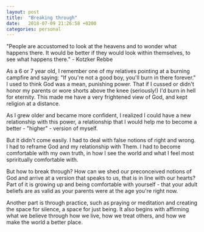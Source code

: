 ```yaml
---
layout: post
title:  "Breaking through"
date:   2018-07-09 21:26:58 +0200
categories: personal
---
```


<!-- ![Building a fence](/assets/images/fenceBlogPost.jpg){: .after-title }
<br/><br/> -->

<div class="quote">"People are accustomed to look at the heavens and to wonder what happens there. It would be better if they would look within themselves, to see what happens there." - Kotzker Rebbe</div>

As a 6 or 7 year old, I remember one of my relatives pointing at a burning campfire and saying: "If you're not a good boy, you'll burn in there forever." I used to think God was a mean, punishing power. That if I cussed or didn't honor my parents or wore shorts above the knee (seriously!) I'd burn in hell for eternity. This made me have a very frightened view of God, and kept religion at a distance.  

As I grew older and became more confident, I realized I could have a new relationship with this power, a relationship that I would help me to become a better - "higher" - version of myself.

But it didn't come easily. I had to deal with false notions of right and wrong. I had to reframe God and my relationship with Them. I had to become comfortable with my own truth, in how I see the world and what I feel most spriritually comfortable with.

But how to break through? How can we shed our preconceived notions of God and arrive at a version that speaks to us, that is in line with our hearts? Part of it is growing up and being comfortable with yourself - that your adult beliefs are as valid as your parents were at the age you're right now.

Another part is through practice, such as praying or meditation and creating the space for silence, a space for just being. It also begins with affirming what we believe through how we live, how we treat others, and how we make the world a better place.



